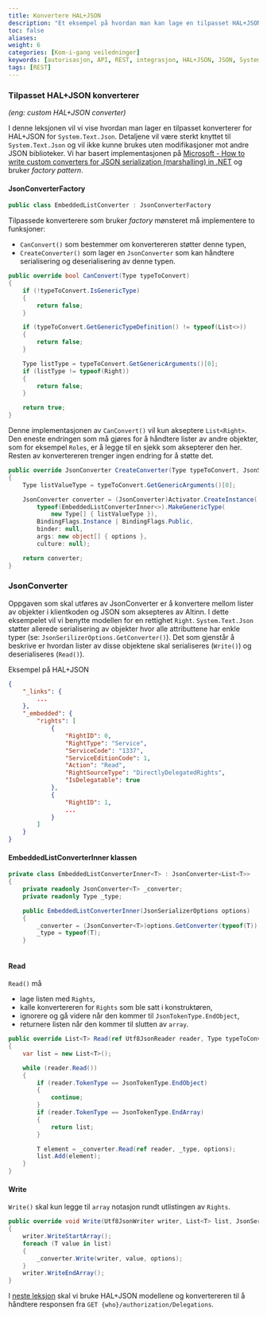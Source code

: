 ```yaml
---
title: Konvertere HAL+JSON
description: "Et eksempel på hvordan man kan lage en tilpasset HAL+JSON konverterer for å serialisere og deserialisere lister av rettigheter med System.Text.Json."
toc: false
aliases:
weight: 6
categories: [Kom-i-gang veiledninger]
keywords: [autorisasjon, API, REST, integrasjon, HAL+JSON, JSON, System.Text.Json]
tags: [REST]
---
```


### Tilpasset HAL+JSON konverterer
*(eng: custom HAL+JSON converter)*

I denne leksjonen vil vi vise hvordan man lager en tilpasset konverterer for HAL+JSON for `System.Text.Json`.
Detaljene vil være sterkt knyttet til `System.Text.Json` og vil ikke kunne brukes uten modifikasjoner mot andre JSON biblioteker.
Vi har basert implementasjonen på [Microsoft - How to write custom converters for JSON serialization (marshalling) in .NET](https://docs.microsoft.com/en-us/dotnet/standard/serialization/system-text-json-converters-how-to?pivots=dotnet-core-3-1)
og bruker *factory pattern*.

#### JsonConverterFactory

```cs
public class EmbeddedListConverter : JsonConverterFactory
```
Tilpassede konverterere som bruker *factory* mønsteret må implementere to funksjoner:
- `CanConvert()` som bestemmer om konvertereren støtter denne typen,
- `CreateConverter()` som lager en `JsonConverter` som kan håndtere serialisering og deserialisering av denne typen.
```cs
public override bool CanConvert(Type typeToConvert)
{
    if (!typeToConvert.IsGenericType)
    {
        return false;
    }

    if (typeToConvert.GetGenericTypeDefinition() != typeof(List<>))
    {
        return false; 
    }

    Type listType = typeToConvert.GetGenericArguments()[0];
    if (listType != typeof(Right))
    {
        return false;
    }

    return true; 
}
```
Denne implementasjonen av `CanConvert()` vil kun akseptere `List<Right>`.
Den eneste endringen som må gjøres for å håndtere lister av andre objekter, som for eksempel `Roles`, er å legge til en sjekk som aksepterer den her.
Resten av konvertereren trenger ingen endring for å støtte det.

```cs
public override JsonConverter CreateConverter(Type typeToConvert, JsonSerializerOptions options)
{
    Type listValueType = typeToConvert.GetGenericArguments()[0];

    JsonConverter converter = (JsonConverter)Activator.CreateInstance(
        typeof(EmbeddedListConverterInner<>).MakeGenericType(
            new Type[] { listValueType }),
        BindingFlags.Instance | BindingFlags.Public,
        binder: null,
        args: new object[] { options },
        culture: null);

    return converter;
}
```

### JsonConverter
Oppgaven som skal utføres av JsonConverter er å konvertere mellom lister av objekter i klientkoden og JSON som aksepteres av Altinn.
I dette eksempelet vil vi benytte modellen for en rettighet `Right`.
`System.Text.Json` støtter allerede serialisering av objekter hvor alle attributtene har enkle typer (se: `JsonSerilizerOptions.GetConverter()`).
Det som gjenstår å beskrive er hvordan lister av disse objektene skal serialiseres (`Write()`) og deserialiseres (`Read()`).

Eksempel på HAL+JSON
```json
{
    "_links": {
        ...
    },
    "_embedded": {
        "rights": [
            {
                "RightID": 0,
                "RightType": "Service",
                "ServiceCode": "1337",
                "ServiceEditionCode": 1,
                "Action": "Read",
                "RightSourceType": "DirectlyDelegatedRights",
                "IsDelegatable": true
            },
            {
                "RightID": 1,
                ...
            }
        ]
    }
}
```

#### EmbeddedListConverterInner klassen
```cs
private class EmbeddedListConverterInner<T> : JsonConverter<List<T>>
{
    private readonly JsonConverter<T> _converter;
    private readonly Type _type;

    public EmbeddedListConverterInner(JsonSerializerOptions options)
    {
        _converter = (JsonConverter<T>)options.GetConverter(typeof(T));
        _type = typeof(T);
    }
    
``` 

#### Read
`Read()` må
- lage listen med `Rights`,
- kalle konvertereren for `Rights` som ble satt i konstruktøren,
- ignorere og gå videre når den kommer til `JsonTokenType.EndObject`,
- returnere listen når den kommer til slutten av `array`.
```cs
public override List<T> Read(ref Utf8JsonReader reader, Type typeToConvert, JsonSerializerOptions options)
{
    var list = new List<T>();

    while (reader.Read())
    {
        if (reader.TokenType == JsonTokenType.EndObject)
        {
            continue;
        }
        if (reader.TokenType == JsonTokenType.EndArray)
        {
            return list;
        }

        T element = _converter.Read(ref reader, _type, options);
        list.Add(element);
    }
}
```

#### Write
`Write()` skal kun legge til `array` notasjon rundt utlistingen av `Rights`.
```cs
public override void Write(Utf8JsonWriter writer, List<T> list, JsonSerializerOptions options)
{
    writer.WriteStartArray();
    foreach (T value in list)
    {
        _converter.Write(writer, value, options);
    }
    writer.WriteEndArray();
}
```

I [neste leksjon](/docs/api/rest/kom-i-gang/tutorial-sluttbrukersystem/hente-delegations/) skal vi bruke HAL+JSON modellene og konvertereren til å håndtere responsen fra `GET {who}/authorization/Delegations`.